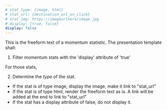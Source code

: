```yaml
---
# stat_type: {image, html}
# stat_url: {destination_url_on_click}
# stat_img: https://imageurlhere/image.jpg
# display: {true, false}
display: false
---
```

This is the freeform text of a momentum statistic. The presentation template shall:

1. Filter momentum stats with the 'display' attribute of 'true' 

For those stats, 

2. Determine the *type* of the stat. 

* If the stat is of type image, display the image, make it link to "stat_url"
* If the stat is of type html, render the freeform text as is. A link will be added at the end to link to "stat_url"
* If the stat has a display attribute of false, do not display it. 

